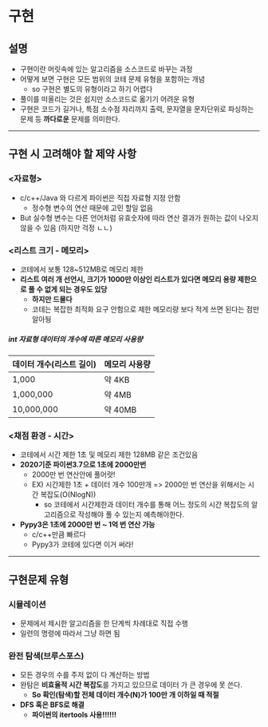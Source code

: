 # 구현

## 설명
- 구현이란 머릿속에 있는 알고리즘을 소스코드로 바꾸는 과정
- 어떻게 보면 구현은 모든 범위의 코테 문제 유형을 포함하는 개념 
    - so 구현은 별도의 유형이라고 하기 어렵다
- 풀이를 떠올리는 것은 쉽지만 소스코드로 옮기기 어려운 유형
- 구현은 코드가 길거나, 특점 소수점 자리까지 출력, 문자열을 문자단위로 파싱하는 문제 등 **까다로운** 문제를 의미한다.
---
## 구현 시 고려해야 할 제약 사항

### <자료형>
- c/c++/Java 와 다르게 파이썬은 직접 자료형 지정 안함
    - 정수형 변수의 연산 때문에 고민 할일 없음
- But 실수형 변수는 다른 언어처럼 유효숫자에 따라 연산 결과가 원하는 값이 나오지 않을 수 있음 (하지만 걱정 ㄴㄴ)

### <리스트 크기 - 메모리>
- 코테에서 보통 128~512MB로 메모리 제한
- **리스트 여러 개 선언시, 크기가 1000만 이상인 리스트가 있다면 메모리 용량 제한으로 풀 수 없게 되는 경우도 있당**
    - **하지만 드물다**
    - 코테는 복잡한 최적화 요구 안함으로 제한 메모리량 보다 적게 쓰면 된다는 점만 알아뒁
##### **int 자료형 데이터의 개수에 따른 메모리 사용량**
|데이터 개수(리스트 길이)|메모리 사용량|
|------|---|
|1,000|약 4KB|
|1,000,000|약 4MB|
|10,000,000|약 40MB|

### <채점 환경 - 시간>
- 코테에서 시간 제한 1초 및 메모리 제한 128MB 같은 조건있음
- **2020기준 파이썬3.7으로 1초에 2000만번**
    - 2000만 번 연산안에 풀어랏!
    - EX) 시간제한 1초 + 데이터 개수 100만개 => 2000만 번 연산을 위해서는 시간 복잡도(O(NlogN))
        - so 코테에서 시간제한과 데이터 개수를 통해 어느 정도의 시간 복잡도의 알고리즘으로 작성해야 풀 수 있는지 예측해야한다.
- **Pypy3은 1초에 2000만 번 ~ 1억 번 연산 가능**
    - c/c++만큼 빠르다
    - Pypy3가 코테에 있다면 이거 써라!

---

## 구현문제 유형
### 시뮬레이션
- 문제에서 제시한 알고리즘을 한 단계씩 차례대로 직접 수행
- 일련의 명령에 따라서 그냥 하면 됨
### 완전 탐색(브루스포스)
- 모든 경우의 수를 주저 없이 다 계산하는 방법
- 완탐은 **비효율적 시간 복잡도**를 가지고 있으므로 데이터 가 큰 경우에 못 쓴다. 
    - **So 확인(탐색)할 전체 데이터 개수(N)가 100만 개 이하일 때 적절**
- **DFS 혹은 BFS로 해결**
    - **파이썬의 itertools 사용!!!!!!**